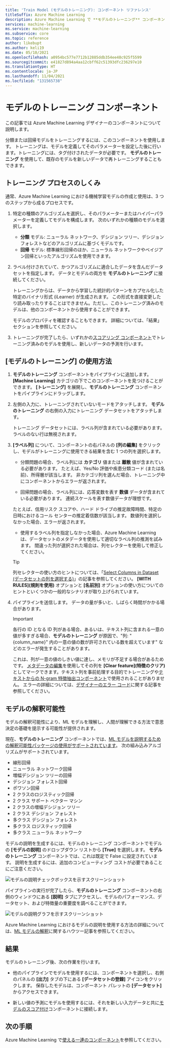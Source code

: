 ```yaml
---
title: 'Train Model (モデルのトレーニング): コンポーネント リファレンス'
titleSuffix: Azure Machine Learning
description: Azure Machine Learning で **モデルのトレーニング** コンポーネントを使用して、分類または回帰モデルをトレーニングする方法について説明します。
services: machine-learning
ms.service: machine-learning
ms.subservice: core
ms.topic: reference
author: likebupt
ms.author: keli19
ms.date: 05/10/2021
ms.openlocfilehash: a0954bc577e7712b12885ddb354ee48c925f5599
ms.sourcegitcommit: e41827d894a4aa12cbff62c51393dfc236297e10
ms.translationtype: HT
ms.contentlocale: ja-JP
ms.lasthandoff: 11/04/2021
ms.locfileid: "131565738"
---
```

# <a name="train-model-component"></a>モデルのトレーニング コンポーネント

この記事では Azure Machine Learning デザイナーのコンポーネントについて説明します。

分類または回帰モデルをトレーニングするには、このコンポーネントを使用します。 トレーニングは、モデルを定義してそのパラメーターを設定した後に行います。トレーニングには、タグ付けされたデータが必要です。 **モデルのトレーニング** を使用して、既存のモデルを新しいデータで再トレーニングすることもできます。 

## <a name="how-the-training-process-works"></a>トレーニング プロセスのしくみ

通常、Azure Machine Learning における機械学習モデルの作成と使用は、3 つのステップから成るプロセスです。 

1. 特定の種類のアルゴリズムを選択し、そのパラメーターまたはハイパーパラメーターを定義してモデルを構成します。 次のいずれかの種類のモデルを選択します。 

    + **分類** モデル: ニューラル ネットワーク、デシジョン ツリー、デシジョン フォレストなどのアルゴリズムに基づくモデルです。
    + **回帰** モデル: 標準線形回帰のほか、ニューラル ネットワークやベイジアン回帰といったアルゴリズムを使用できます。  

2. ラベル付けされていて、かつアルゴリズムに適合したデータを含んだデータセットを指定します。 データとモデルの両方を **モデルのトレーニング** に接続してください。

    トレーニングからは、データから学習した統計的パターンをカプセル化した特定のバイナリ形式 (iLearner) が生成されます。 この形式を直接変更したり読み取ったりすることはできません。ただし、このトレーニング済みのモデルは、他のコンポーネントから使用することができます。 
    
    モデルのプロパティを確認することもできます。 詳細については、「結果」セクションを参照してください。

3. トレーニングが完了したら、いずれかの[スコアリング コンポーネント](./score-model.md)でトレーニング済みのモデルを使用し、新しいデータの予測を行います。

## <a name="how-to-use-train-model"></a>[モデルのトレーニング] の使用方法 
    
1. **モデルのトレーニング** コンポーネントをパイプラインに追加します。  **[Machine Learning]** カテゴリの下でこのコンポーネントを見つけることができます。 **[トレーニング]** を展開し、**モデルのトレーニング** コンポーネントをパイプラインにドラッグします。
  
1.  左側の入力に、トレーニングされていないモードをアタッチします。 **モデルのトレーニング** の右側の入力にトレーニング データセットをアタッチします。

    トレーニング データセットには、ラベル列が含まれている必要があります。 ラベルのない行は無視されます。
  
1.  **[ラベル列]** について、コンポーネントの右パネルの **[列の編集]** をクリックし、モデルがトレーニングに使用できる結果を含む 1 つの列を選択します。
  
    - 分類問題の場合、ラベル列には **カテゴリ** 値または **離散** 値が含まれている必要があります。 たとえば、Yes/No 評価や疾患分類コード (または名前)、所得層が該当します。  非カテゴリ列を選んだ場合、トレーニング中にコンポーネントからエラーが返されます。
  
    -   回帰問題の場合、ラベル列には、応答変数を表す **数値** データが含まれている必要があります。 連続スケールを表す数値データが理想です。 
    
    たとえば、信用リスク スコアや、ハード ドライブの推定故障時間、特定の日時におけるコール センターの推定着信数が該当します。  数値列を選択しなかった場合、エラーが返されます。
  
    -   使用するラベル列を指定しなかった場合、Azure Machine Learning は、データセットのメタデータを使用して適切なラベル列の推測を試みます。 間違った列が選択された場合は、列セレクターを使用して修正してください。
  
    > [!TIP] 
    > 列セレクターの使い方のヒントについては、「[Select Columns in Dataset (データセットの列を選択する)](./select-columns-in-dataset.md)」の記事を参照してください。 **[WITH RULES]\(規則を使用\)** オプションと **[名前別]** オプションの使い方についてのヒントといくつかの一般的なシナリオが取り上げられています。
  
1.  パイプラインを送信します。 データの量が多いと、しばらく時間がかかる場合があります。

    > [!IMPORTANT] 
    > 各行の ID となる ID 列がある場合、あるいは、テキスト列に含まれる一意の値が多すぎる場合、**モデルのトレーニング** が原因で、"列: "{column_name}" 内の一意の値の数が許可されている数を超えています" などのエラーが発生することがあります。
    >
    > これは、列が一意の値のしきい値に達し、メモリが不足する場合があるためです。 [メタデータの編集](edit-metadata.md)を使用してその列を **[Clear feature]\(特徴のクリア\)** としてマークできます。テキスト列を事前処理する目的でトレーニングや[テキストからの N-gram 特徴抽出コンポーネント](extract-n-gram-features-from-text.md)で使用されることがありません。 エラーの詳細については、[デザイナーのエラー コード](././designer-error-codes.md)に関する記事を参照してください。

## <a name="model-interpretability"></a>モデルの解釈可能性

モデルの解釈可能性により、ML モデルを理解し、人間が理解できる方法で意思決定の基礎を提示する可能性が提供されます。

現在、**モデルのトレーニング** コンポーネントでは、[ML モデルを説明するための解釈可能性パッケージの使用がサポートされています](../how-to-machine-learning-interpretability-aml.md#generate-feature-importance-values-via-remote-runs)。 次の組み込みアルゴリズムがサポートされています。

- 線形回帰
- ニューラル ネットワーク回帰
- 増幅デシジョン ツリーの回帰
- デシジョン フォレスト回帰
- ポワソン回帰
- 2 クラスのロジスティック回帰
- 2 クラス サポート ベクター マシン
- 2 クラスの増幅デシジョン ツリー
- 2 クラス デシジョン フォレスト
- 多クラス デシジョン フォレスト
- 多クラス ロジスティック回帰
- 多クラス ニューラル ネットワーク

モデルの説明を生成するには、モデルのトレーニング コンポーネントでモデルの **[モデルの説明]** のドロップダウン リストから **[True]** を選択します。 **モデルのトレーニング** コンポーネントでは、これは既定で False に設定されています。 説明を生成するには、追加のコンピューティング コストが必要であることにご注意ください。

![モデルの説明チェックボックスを示すスクリーンショット](./media/module/train-model-explanation-checkbox.png)

パイプラインの実行が完了したら、**モデルのトレーニング** コンポーネントの右側のウィンドウにある **[説明]** タブにアクセスし、モデルのパフォーマンス、データセット、および特徴量の重要度を調べることができます。

![モデルの説明グラフを示すスクリーンショット](./media/module/train-model-explanations-tab.gif)

Azure Machine Learning におけるモデルの説明を使用する方法の詳細については、[ML モデルの解釈](../how-to-machine-learning-interpretability-aml.md#generate-feature-importance-values-via-remote-runs)に関するハウツー記事を参照してください。

## <a name="results"></a>結果

モデルのトレーニング後、次の作業を行います。


+ 他のパイプラインでモデルを使用するには、コンポーネントを選択し、右側のパネルの **[出力]** タブの下にある **[データセットの登録]** アイコンをクリックします。 保存したモデルは、コンポーネント パレットの **[データセット]** からアクセスできます。

+ 新しい値の予測にモデルを使用するには、それを新しい入力データと共に[モデルのスコア付け](./score-model.md)コンポーネントに接続します。


## <a name="next-steps"></a>次の手順

Azure Machine Learning で[使える一連のコンポーネント](component-reference.md)を参照してください。